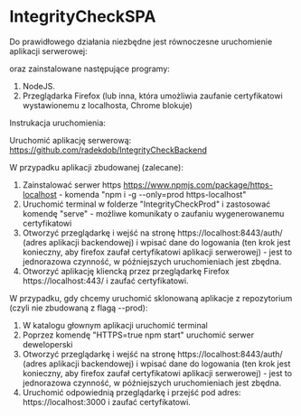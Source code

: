# IntegrityCheckSPA

Do prawidłowego działania niezbędne jest równoczesne uruchomienie aplikacji serwerowej:

oraz zainstalowane następujące programy: 

1. NodeJS.
2. Przeglądarka Firefox (lub inna, która umożliwia zaufanie certyfikatowi wystawionemu z localhosta, Chrome blokuje)

Instrukacja uruchomienia:

Uruchomić aplikację serwerową: https://github.com/radekdob/IntegrityCheckBackend

W przypadku aplikacji zbudowanej (zalecane): 
1. Zainstalować serwer https https://www.npmjs.com/package/https-localhost - komenda "npm i -g --only=prod https-localhost"
2. Uruchomić terminal w folderze "IntegrityCheckProd" i zastosować komendę "serve" - możliwe komunikaty o zaufaniu wygenerowanemu certyfikatowi
3. Otworzyć przeglądarkę i wejść na stronę https://localhost:8443/auth/ (adres aplikacji backendowej) i wpisać dane do logowania (ten krok jest konieczny, aby firefox zaufał certyfikatowi aplikacji serwerowej) - jest to jednorazowa czynność, w późniejszych uruchomieniach jest zbędna.
4. Otworzyć aplikację kliencką przez przeglądarkę Firefox https://localhost:443/ i zaufać certyfikatowi.

W przypadku, gdy chcemy uruchomić sklonowaną aplikacje z repozytorium (czyli nie zbudowaną z flagą --prod):
1. W katalogu głownym aplikacji uruchomić terminal
2. Poprzez komendę "HTTPS=true npm start" uruchomić serwer deweloperski
3. Otworzyć przeglądarkę i wejść na stronę https://localhost:8443/auth/ (adres aplikacji backendowej) i wpisać dane do logowania (ten krok jest konieczny, aby firefox zaufał      certyfikatowi aplikacji serwerowej) - jest to jednorazowa czynność, w późniejszych uruchomieniach jest zbędna.
4. Uruchomić odpowiednią przeglądarkę i przejść pod adres: https://localhost:3000 i zaufać certyfikatowi.


